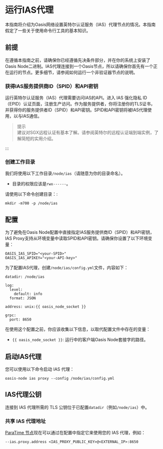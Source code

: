 # 运行IAS代理

本指南将介绍为Oasis网络设置英特尔认证服务（IAS）代理节点的情况。本指南假定了一些关于使用命令行工具的基本知识。

## 前提

在遵循本指南之前，请确保你已经遵循先决条件部分，并在你的系统上安装了Oasis Node二进制。IAS代理连接到一个Oasis节点，所以请确保你首先有一个正在运行的节点。更多细节，请参阅如何运行一个非验证器节点的说明。

### 获得IAS服务提供商ID（SPID）和API密钥

运行英特尔认证服务（IAS）代理需要访问IAS的API。进入 IAS 强化隐私 ID（EPID）认证页面，注册生产访问。作为服务提供者，你将注册你的TLS证书，并获得你的服务提供者ID（SPID）和API密钥。SPID和API密钥将被IAS代理使用，以与IAS通信。

> 提示  
建议对SGX远程认证有基本了解。请参阅英特尔的远程认证端到端实例，了解简短的实用介绍。

:::

### **创建工作目录**

我们将使用以下工作目录`/node/ias`（请随意为你的目录命名）。

- 目录的权限应该是`rwx------`。

请使用以下命令创建目录：:

```
mkdir -m700 -p /node/ias

```

## 配置

为了避免在Oasis Node配置中直接指定IAS服务提供商ID（SPID）和API密钥，IAS Proxy支持从环境变量中读取SPID和API密钥。请确保你设置了以下环境变量：

```
OASIS_IAS_SPID="<your-SPID>"
OASIS_IAS_APIKEY="<your-API-key>"

```

为了配置IAS代理，创建`/node/ias/config.yml`文件，内容如下：

```
datadir: /node/ias

log:
  level:
    default: info
  format: JSON

address: unix:{{ oasis_node_socket }}

grpc:
  port: 8650

```

在使用这个配置之前，你应该收集以下信息，以取代配置文件中存在的变量：

- `{{ oasis_node_socket }}`: 运行中的客户端Oasis Node套接字的路径。

## 启动IAS代理

您可以使用以下命令启动 IAS 代理：

```
oasis-node ias proxy --config /node/ias/config.yml

```

## IAS代理公钥

连接到 IAS 代理所需的 TLS 公钥位于已配置`datadir`（例如`/node/ias`）中。

### **共享 IAS 代理地址[](https://docs.oasis.dev/general/run-a-node/set-up-your-node/run-an-ias-proxy#share-ias-proxy-address-)**

[ParaTime 节点](https://docs.oasis.dev/general/run-a-node/set-up-your-node/run-a-paratime-node)现在可以通过在配置中指定它来使用您的 IAS 代理，例如：

```
--ias.proxy.address <IAS_PROXY_PUBLIC_KEY>@<EXTERNAL_IP>:8650

```